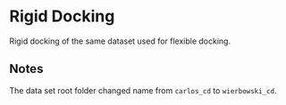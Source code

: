 # Rigid Docking

Rigid docking of the same dataset used for flexible docking.

## Notes

The data set root folder changed name from `carlos_cd` to `wierbowski_cd`.